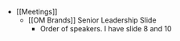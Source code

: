 - [[Meetings]]
	 - [[OM Brands]] Senior Leadership Slide
		 - Order of speakers. I have slide 8 and 10
